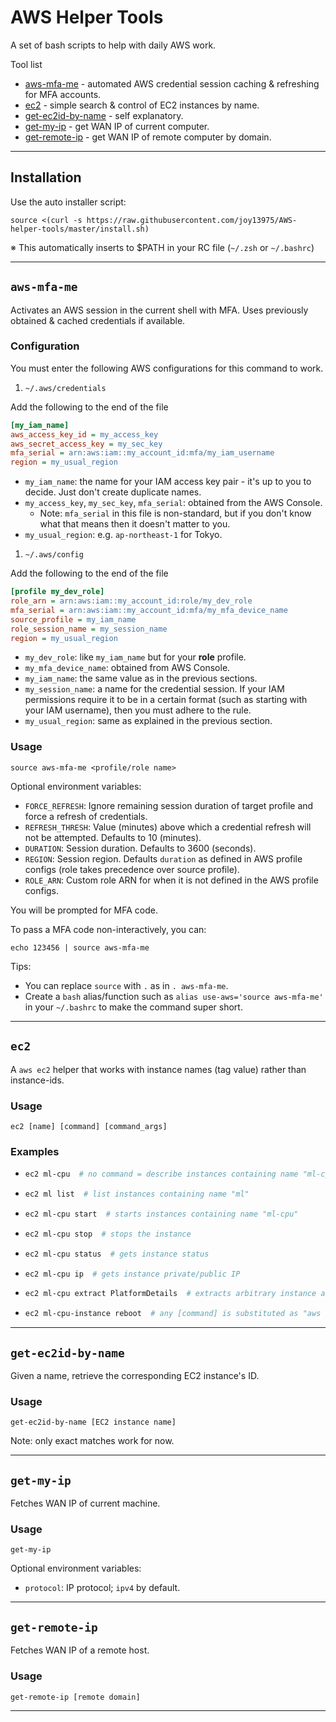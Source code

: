 # AWS Helper Tools
A set of bash scripts to help with daily AWS work.

Tool list
* [aws-mfa-me](#aws-mfa-me) - automated AWS credential session caching & refreshing for MFA accounts.
* [ec2](#ec2) - simple search & control of EC2 instances by name.
* [get-ec2id-by-name](#get-ec2id-by-name) - self explanatory.
* [get-my-ip](#get-my-ip) - get WAN IP of current computer.
* [get-remote-ip](#get-remote-ip) - get WAN IP of remote computer by domain.

---

## Installation

Use the auto installer script:
```shell
source <(curl -s https://raw.githubusercontent.com/joy13975/AWS-helper-tools/master/install.sh)
```

※ This automatically inserts to $PATH in your RC file (`~/.zsh` or `~/.bashrc`)

---

## `aws-mfa-me`

Activates an AWS session in the current shell with MFA.
Uses previously obtained & cached credentials if available.

### Configuration

You must enter the following AWS configurations for this command to work.
1. `~/.aws/credentials`

Add the following to the end of the file
```ini
[my_iam_name]
aws_access_key_id = my_access_key
aws_secret_access_key = my_sec_key
mfa_serial = arn:aws:iam::my_account_id:mfa/my_iam_username
region = my_usual_region
```

* `my_iam_name`: the name for your IAM access key pair - it's up to you to decide. Just don't create duplicate names.
* `my_access_key`, `my_sec_key`, `mfa_serial`: obtained from the AWS Console.
    * Note: `mfa_serial` in this file is non-standard, but if you don't know what that means then it doesn't matter to you.
* `my_usual_region`: e.g. `ap-northeast-1` for Tokyo.

1. `~/.aws/config`

Add the following to the end of the file
```ini
[profile my_dev_role]
role_arn = arn:aws:iam::my_account_id:role/my_dev_role
mfa_serial = arn:aws:iam::my_account_id:mfa/my_mfa_device_name
source_profile = my_iam_name
role_session_name = my_session_name
region = my_usual_region
```
* `my_dev_role`: like `my_iam_name` but for your **role** profile.
* `my_mfa_device_name`: obtained from AWS Console.
* `my_iam_name`: the same value as in the previous sections.
* `my_session_name`: a name for the credential session. If your IAM permissions require it to be in a certain format (such as starting with your IAM username), then you must adhere to the rule.
* `my_usual_region`: same as explained in the previous section.

### Usage
```shell
source aws-mfa-me <profile/role name>
```

Optional environment variables:
* `FORCE_REFRESH`: Ignore remaining session duration of target profile and force a refresh of credentials.
* `REFRESH_THRESH`: Value (minutes) above which a credential refresh will not be attempted. Defaults to 10 (minutes).
* `DURATION`: Session duration. Defaults to 3600 (seconds).
* `REGION`: Session region. Defaults `duration` as defined in AWS profile configs (role takes precedence over source profile).
* `ROLE_ARN`: Custom role ARN for when it is not defined in the AWS profile configs.

You will be prompted for MFA code. 

To pass a MFA code non-interactively, you can:
```shell
echo 123456 | source aws-mfa-me
```

Tips:
* You can replace `source` with `.` as in `. aws-mfa-me`.
* Create a `bash` alias/function such as `alias use-aws='source aws-mfa-me'` in your `~/.bashrc` to make the command super short.

---
## `ec2`

A `aws ec2` helper that works with instance names (tag value) rather than instance-ids.

### Usage
`ec2 [name] [command] [command_args]`

### Examples
*   ```bash
    ec2 ml-cpu  # no command = describe instances containing name "ml-cpu"
    ```
*   ```bash
    ec2 ml list  # list instances containing name "ml"
    ```
*   ```bash
    ec2 ml-cpu start  # starts instances containing name "ml-cpu"
    ```
*   ```bash
    ec2 ml-cpu stop  # stops the instance
    ```
*   ```bash
    ec2 ml-cpu status  # gets instance status
    ```
*   ```bash
    ec2 ml-cpu ip  # gets instance private/public IP
    ```
*   ```bash
    ec2 ml-cpu extract PlatformDetails  # extracts arbitrary instance attribute (find keys from describe command)
    ```
*   ```bash
    ec2 ml-cpu-instance reboot  # any [command] is substituted as "aws ec2 [command]-instances ..."
    ```

---
## `get-ec2id-by-name`

Given a name, retrieve the corresponding EC2 instance's ID.

### Usage
`get-ec2id-by-name [EC2 instance name]`

Note: only exact matches work for now.

---
## `get-my-ip`

Fetches WAN IP of current machine.

### Usage
`get-my-ip`

Optional environment variables:
* `protocol`: IP protocol; `ipv4` by default.
---

## `get-remote-ip`

Fetches WAN IP of a remote host.

### Usage
`get-remote-ip [remote domain]`

---
